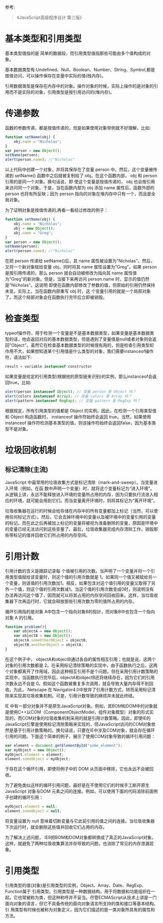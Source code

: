 参考:
> 《JavaScript高级程序设计 第三版》

# 基本类型和引用类型

基本类型值指的是
简单的数据段，而引用类型值指那些可能由多个值构成的对象。

基本数据类型有:Undefined、Null、Boolean、Number、String、Symbol,都是按值访问，可以操作保存在变量中实际的值(栈内存)。

引用数据类型是保存在内存中的对象。操作对象的时候，实际上操作的是对象的引用而不是实际的对象，引用类型是按引用访问的(堆内存)。

# 传递参数

函数的参数传递，都是按值传递的，但是如果使用对象举例就不好理解，比如:
```javascript
function setName(obj) {
    obj.name = "Nicholas";
}
var person = new Object();
setName(person);
alert(person.name); //"Nicholas"
```
以上代码中创建一个对象，并将其保存在了变量 person 中。然后，这个变量被传递到 setName()
函数中之后就被复制给了 obj。在这个函数内部， obj 和 person 引用的是同一个对象。换句话说，即
使这个变量是按值传递的， obj 也会按引用来访问同一个对象。于是，当在函数内部为 obj 添加 name
属性后，函数外部的 person 也将有所反映；因为 person 指向的对象在堆内存中只有一个，而且是全局对象。

为了证明对象是按值传递的,再看一看经过修改的例子：
```javascript
function setName(obj) {
    obj.name = "Nicholas";
    obj = new Object();
    obj.name = "Greg";
}
var person = new Object();
setName(person);
alert(person.name); //"Nicholas"
```
在把 person 传递给
setName()后，其 name 属性被设置为"Nicholas"。然后，又将一个新对象赋给变量 obj，同时将其 name
属性设置为"Greg"。如果 person 是按引用传递的，那么 person 就会自动被修改为指向其 name 属性值
为"Greg"的新对象。但是，当接下来再访问 person.name 时，显示的值仍然是"Nicholas"。这说明
即使在函数内部修改了参数的值，但原始的引用仍然保持未变。实际上，当在函数内部重写 obj 时，这
个变量引用的就是一个局部对象了。而这个局部对象会在函数执行完毕后立即被销毁。

# 检查类型

typeof操作符，用于检测一个变量是不是基本数据类型，如果变量是基本数据类型的话，他会返回对应的基本数据类型，但是遇到了变量值是null或者对象则会返回"Object"。虽然它在检查基本数据类型的时候很有用的，但是检查引用类型却作用不大，如果想知道某个引用值是什么类型的对象，我们需要instanceof操作符，语法如下:
```javascript
result = variable instanceof constructor
```

如果变量是给定的引用类型(根据他的原型链来识别)的实例，那么instanceof会返回true，比如:
```javascript
alert(person instanceof Object); // 变量 person 是 Object 吗？
alert(colors instanceof Array); // 变量 colors 是 Array 吗？
alert(pattern instanceof RegExp); // 变量 pattern 是 RegExp 吗？
```
根据规定，所有引用类型的值都是 Object 的实例。因此，在检测一个引用类型值和 Object 构造函数时， instanceof 操作符始终会返回 true。当然，如果使用 instanceof 操作符检测基本类型的值，则该操作符始终会返回false，因为基本类型不是对象。

# 垃圾回收机制

## 标记清除(主流)

JavaScript 中最常用的垃圾收集方式是标记清除（mark-and-sweep）。当变量进入环境（例如，在函
数中声明一个变量）时，就将这个变量标记为“进入环境”。从逻辑上讲，永远不能释放进入环境的变量所占用的内存，因为只要执行流进入相应的环境，就可能会用到它们。而当变量离开环境时，则将其标记为“离开环境”。

垃圾收集器在运行的时候会给存储在内存中的所有变量都加上标记（当然，可以使用任何标记方式）。然后，它会去掉环境中的变量以及被环境中的变量引用的变量的标记。而在此之后再被加上标记的变量将被视为准备删除的变量，原因是环境中的变量已经无法访问到这些变量了。最后，垃圾收集器完成内存清除工作，销毁那些带标记的值并回收它们所占用的内存空间。

# 引用计数

引用计数的含义是跟踪记录每
个值被引用的次数。当声明了一个变量并将一个引用类型值赋给该变量时，则这个值的引用次数就是 1。如果同一个值又被赋给另一个变量，则该值的引用次数加1。相反，如果包含对这个值引用的变量又取得了另外一个值，则这个值的引用次数减1。当这个值的引用次数变成0时，则说明没有办法再访问这个值了，因而就可以将其占用的内存空间回收回来。这样，当垃圾收集器下次再运行时，它就会释放那些引用次数为零的值所占用的内存。

循环引用指的是对象 A中包含一个指向对象B的指针，而对象B中也包含一个指向对象 A 的引用。
```javascript
function problem(){
    var objectA = new Object();
    var objectB = new Object();
    objectA.someOtherObject = objectB;
    objectB.anotherObject = objectA;
}
```
在这个例子中， objectA和objectB通过各自的属性相互引用；也就是说，这两个对象的引用次数都是 2。在采用标记清除策略的实现中，由于函数执行之后，这两个对象都离开了作用域，因此这种相互引用不是个问题。但在采用引用计数策略的实现中，当函数执行完毕后，objectA和objectB还将继续存在，因为它们的引用次数永远不会是 0。假如这个函数被重复多次调用，就会导致大量内存得不到回收。为此， Netscape 在 Navigator4.0中放弃了引用计数方式，转而采用标记清除来实现其垃圾收集机制。可是，引用计数导致的麻烦并未就此终结。

IE 中有一部分对象并不是原生JavaScript对象。例如，其BOM和DOM中的对象就是使用C++以COM（ComponentObjectModel，组件对象模型）对象的形式实现的，而COM对象的垃圾收集机制采用的就是引用计数策略。因此，即使IE的JavaScript引擎是使用标记清除策略来实现的，但JavaScript访问的COM对象依然是基于引用计数策略的。换句话说，只要在IE中涉及COM对象，就会存在循环引用的问题。下面这个简单的例子，展示了使用COM对象导致的循环引用问题：
```javascript
var element = document.getElementById("some_element");
var myObject = new Object();
myObject.element = element;
element.someObject = myObject;
```
于存在这个循环引用，即使将例子中的 DOM 从页面中移除，它也永远不会被回收。

为了避免类似这样的循环引用问题，最好是在不使用它们的时候手工断开原生JavaScript 对象与DOM 元素之间的连接。例如，可以使用下面的代码消除前面例子创建的循环引用：
```javascript
myObject.element = null;
element.someObject = null;
```
将变量设置为 null 意味着切断变量与它此前引用的值之间的连接。当垃圾收集器下次运行时，就会删除这些值并回收它们占用的内存。

为了解决上述问题， IE9把BOM和DOM对象都转换成了真正的JavaScript对象。这样，就避免了两种垃圾收集算法并存导致的问题，也消除了常见的内存泄漏现象。

# 引用类型

引用类型的值(对象)是引用类型的实例，Object、Array、Date、RegExp、Function属于
引用类型。引用类型是一种数据结构，用于将数据和功能组织在一起。它也常被称为类，但这种称呼并不妥当。尽管ECMAScript从技术上讲是一门面向对象的语言，但它不具备传统的面向对象语言所支持的类和接口等基本结构。引
用类型有时候也被称为对象定义，因为它们描述的是一类对象所具有的属性和方法。